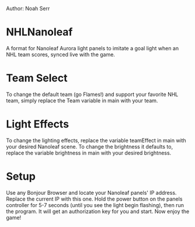 Author: Noah Serr

# NHLNanoleaf
A format for Nanoleaf Aurora light panels to imitate a goal light when an NHL team scores, synced live with the game.

# Team Select
To change the default team (go Flames!) and support your favorite NHL team, simply replace the Team variable in main with your team.

# Light Effects
To change the lighting effects, replace the variable teamEffect in main with your desired Nanoleaf scene. To change the brightness it defaults to, replace the variable brightness in main with your desired brightness.

# Setup
Use any Bonjour Browser and locate your Nanoleaf panels' IP address. Replace the current IP with this one. Hold the power button on the panels controller for 5-7 seconds (until you see the light begin flashing), then run the program. It will get an authorization key for you and start. Now enjoy the game!